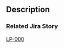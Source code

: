 ## Description

<!-- Describe your changes and motivation -->

<!-- Add a screenshot here -->

### Related Jira Story

[LP-000](https://pwhelpdesk.atlassian.net/browse/LP-000)